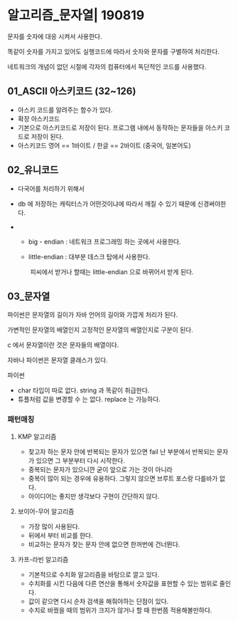 #  알고리즘_문자열| 190819



문자를 숫자에 대응 시켜서 사용한다. 

똑같이 숫자를 가지고 있어도 실행코드에 따라서 숫자와 문자를 구별하여 처리한다. 

네트워크의 개념이 없던 시절에 각자의 컴퓨터에서 독단적인 코드를 사용했다. 



## 01_ASCII 아스키코드 (32~126)

* 아스키 코드를 알려주는 함수가 있다.
* 확장 아스키코드 
* 기본으로 아스키코드로 저장이 된다. 프로그램 내에서 동작하는 문자들을 아스키 코드로 저장이 된다. 
* 아스키코드 영어 == 1바이트 / 한글 == 2바이트 (중국어, 일본어도)



## 02_유니코드 

* 다국어를 처리하기 위해서 
* db 에 저장하는 캐릭터스가 어떤것이냐에 따라서 깨질 수 있기 때문에 신경써야한다. 

* * big - endian : 네트워크 프로그래밍 하는 곳에서 사용한다. 

  * little-endian : 대부분 데스크 탑에서 사용한다. 

    ​						피씨에서 받거나 할때는 little-endian 으로 바뀌어서 받게 된다. 



## 03_문자열

파이썬은 문자열의 길이가 자바 언어의 길이와 가깝게 처리가 된다. 

가변적인 문자열의 배열인지 고정적인 문자열의 배열인지로 구분이 된다. 

c 에서 문자열이란 것은 문자들의 배열이다. 

자바나 파이썬은 문자열 클래스가 있다. 

파이썬 

* char 타입이 따로 없다.  string 과 똑같이 취급한다. 
* 튜플처럼 값을 변경할 수 는 없다. replace 는 가능하다. 



### 패턴매칭

1. KMP 알고리즘 

   * 찾고자 하는 문자 안에 반복되는 문자가 있으면 fail 난 부분에서 반복되는 문자가 있으면 그 부분부터 다시 시작한다. 
   * 중복되는 문자가 있으니깐 굳이 앞으로 가는 것이 아니라 
   * 중복이 많이 되는 경우에 유용하다. 그렇지 않으면 브루트 포스랑 다를바가 없다. 
   * 아이디어는 좋지만 생각보다 구현이 간단하지 않다. 

   

2. 보이어-무어 알고리즘 

   * 가장 많이 사용된다. 
   * 뒤에서 부터 비교를 한다. 
   * 비교하는 문자가 찾는 문자 안에 없으면 한꺼번에 건너뛴다. 

   

3. 카프-라빈 알고리즘 

   * 기본적으로 수치화 알고리즘을 바탕으로 깔고 있다. 
   * 수치화를 시킨 다음에 다른 연산을 통해서 숫자값을 표현할 수 있는 범위로 줄인다. 
   * 값이 같으면 다시 순차 검색을 해줘야하는 단점이 있다. 
   * 수치로 바꿨을 때의 범위가 크지가 않거나 할 때 한번쯤 적용해볼만하다.

